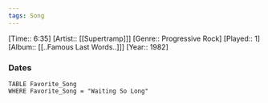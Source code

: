 ```yaml
---
tags: Song  
---
```

[Time:: 6:35]
[Artist:: [[Supertramp]]]
[Genre:: Progressive Rock]
[Played:: 1]
[Album:: [[..Famous Last Words..]]]
[Year:: 1982]
### Dates
````dataview
TABLE Favorite_Song
WHERE Favorite_Song = "Waiting So Long"
````